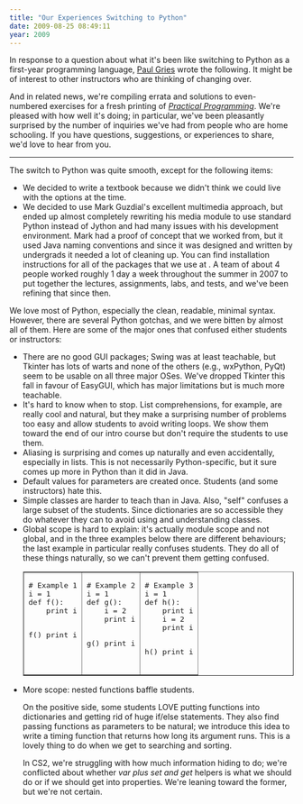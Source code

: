 ```yaml
---
title: "Our Experiences Switching to Python"
date: 2009-08-25 08:49:11
year: 2009
---
```

In response to a question about what it's been like switching to Python as a first-year programming language, <a href="http://www.cs.utoronto.ca/~pgries">Paul Gries</a> wrote the following.  It might be of interest to other instructors who are thinking of changing over.

And in related news, we're compiling errata and solutions to even-numbered exercises for a fresh printing of <em><a href="http://pragprog.com/titles/gwpy/practical-programming">Practical Programming</a></em>. We're pleased with how well it's doing; in particular, we've been pleasantly surprised by the number of inquiries we've had from people who are home schooling. If you have questions, suggestions, or experiences to share, we'd love to hear from you.

<hr />The switch to Python was quite smooth, except for the following items:
<ul>
  <li>We decided to write a textbook because we didn't think we could live with the options at the time.</li>
  <li>We decided to use Mark Guzdial's excellent multimedia approach, but ended up almost completely rewriting his media module to use standard Python instead of Jython and had many issues with his development environment.  Mark had a proof of concept that we worked from, but it used Java naming conventions and since it was designed and written by undergrads it needed a lot of cleaning up.  You can find installation instructions for all of the packages that we use at <a href="http://www.cdf.utoronto.ca/~pgries/pybook/"></a>. A team of about 4 people worked roughly 1 day a week throughout the summer in 2007 to put together the lectures, assignments, labs, and tests, and we've been refining that since then.</li>
</ul>
We love most of Python, especially the clean, readable, minimal syntax.  However, there are several Python gotchas, and we were bitten by almost all of them.  Here are some of the major ones that confused either students or instructors:
<ul>
  <li>There are no good GUI packages; Swing was at least teachable, but Tkinter has lots of warts and none of the others (e.g., wxPython, PyQt) seem to be usable on all three major OSes.  We've dropped Tkinter this fall in favour of EasyGUI, which has major limitations but is much more teachable.</li>
  <li>It's hard to know when to stop.  List comprehensions, for example, are really cool and natural, but they make a surprising number of problems too easy and allow students to avoid writing loops.  We show them toward the end of our intro course but don't require the students to use them.</li>
  <li>Aliasing is surprising and comes up naturally and even accidentally, especially in lists.  This is not necessarily Python-specific, but it sure comes up more in Python than it did in Java.</li>
  <li>Default values for parameters are created once.  Students (and some instructors) hate this.</li>
  <li>Simple classes are harder to teach than in Java.  Also, "self" confuses a large subset of the students.  Since dictionaries are so accessible they do whatever they can to avoid using and understanding classes.</li>
  <li>Global scope is hard to explain: it's actually module scope and not global, and in the three examples below there are different behaviours; the last example in particular really confuses students. They do all of these things naturally, so we can't prevent them getting confused.
<table border="1" cellpadding="3">
<tbody>
<tr>
<td valign="top">
<pre># Example 1
i = 1
def f():
    print i

f()
print i</pre>
</td>
<td valign="top">
<pre># Example 2
i = 1
def g():
    i = 2
    print i

g()
print i</pre>
</td>
<td valign="top">
<pre># Example 3
i = 1
def h():
    print i
    i = 2
    print i

h()
print i</pre>
</td>
</tr>
</tbody></table>
</li>
  <li>More scope: nested functions baffle students.

On the positive side, some students LOVE putting functions into dictionaries and getting rid of huge if/else statements.  They also find passing functions as parameters to be natural; we introduce this idea to write a timing function that returns how long its argument runs.  This is a lovely thing to do when we get to searching and sorting.

In CS2, we're struggling with how much information hiding to do; we're conflicted about whether __var plus set_ and get_ helpers is what we should do or if we should get into properties.  We're leaning toward the former, but we're not certain.</li>
</ul>
